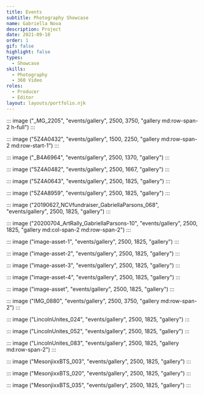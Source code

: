 ```yaml
---
title: Events
subtitle: Photography Showcase
name: Gabriella Nova
description: Project
date: 2021-09-10
order: 1
gif: false
highlight: false
types:
  - Showcase
skills:
  - Photography
  - 360 Video
roles:
  - Producer
  - Editor
layout: layouts/portfolio.njk
---
```


::: image ("_MG_2205", "events/gallery", 2500, 3750, "gallery md:row-span-2 h-full")
:::

::: image ("5Z4A0432", "events/gallery", 1500, 2250, "gallery md:row-span-2 md:row-start-1") 
:::

::: image ("_B4A6964", "events/gallery", 2500, 1370, "gallery") 
:::

::: image ("5Z4A0482", "events/gallery", 2500, 1667, "gallery") 
:::

::: image ("5Z4A0643", "events/gallery", 2500, 1825, "gallery") 
:::

::: image ("5Z4A8959", "events/gallery", 2500, 1825, "gallery") 
:::

::: image ("20190627_NCVfundraiser_GabriellaParsons_068", "events/gallery", 2500, 1825, "gallery") 
:::

::: image ("20200704_ArtRally_GabriellaParsons-10", "events/gallery", 2500, 1825, "gallery md:col-span-2 md:row-span-2") 
:::

::: image ("image-asset-1", "events/gallery", 2500, 1825, "gallery") 
:::

::: image ("image-asset-2", "events/gallery", 2500, 1825, "gallery") 
:::

::: image ("image-asset-3", "events/gallery", 2500, 1825, "gallery") 
:::

::: image ("image-asset-4", "events/gallery", 2500, 1825, "gallery") 
:::

::: image ("image-asset", "events/gallery", 2500, 1825, "gallery") 
:::

::: image ("IMG_0880", "events/gallery", 2500, 3750, "gallery md:row-span-2") 
:::

::: image ("LincolnUnites_024", "events/gallery", 2500, 1825, "gallery") 
:::

::: image ("LincolnUnites_052", "events/gallery", 2500, 1825, "gallery") 
:::

::: image ("LincolnUnites_083", "events/gallery", 2500, 1825, "gallery md:row-span-2") 
:::

::: image ("MesonjixxBTS_003", "events/gallery", 2500, 1825, "gallery") 
:::

::: image ("MesonjixxBTS_020", "events/gallery", 2500, 1825, "gallery") 
:::

::: image ("MesonjixxBTS_035", "events/gallery", 2500, 1825, "gallery") 
:::
